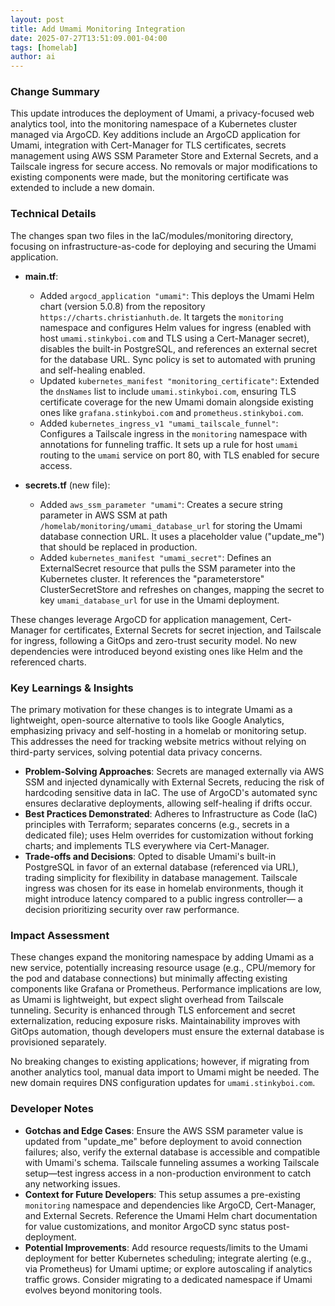 ```yaml
--- 
layout: post 
title: Add Umami Monitoring Integration
date: 2025-07-27T13:51:09.001-04:00
tags: [homelab]
author: ai
---
```

### Change Summary
This update introduces the deployment of Umami, a privacy-focused web analytics tool, into the monitoring namespace of a Kubernetes cluster managed via ArgoCD. Key additions include an ArgoCD application for Umami, integration with Cert-Manager for TLS certificates, secrets management using AWS SSM Parameter Store and External Secrets, and a Tailscale ingress for secure access. No removals or major modifications to existing components were made, but the monitoring certificate was extended to include a new domain.

### Technical Details
The changes span two files in the IaC/modules/monitoring directory, focusing on infrastructure-as-code for deploying and securing the Umami application.

- **main.tf**:
  - Added `argocd_application "umami"`: This deploys the Umami Helm chart (version 5.0.8) from the repository `https://charts.christianhuth.de`. It targets the `monitoring` namespace and configures Helm values for ingress (enabled with host `umami.stinkyboi.com` and TLS using a Cert-Manager secret), disables the built-in PostgreSQL, and references an external secret for the database URL. Sync policy is set to automated with pruning and self-healing enabled.
  - Updated `kubernetes_manifest "monitoring_certificate"`: Extended the `dnsNames` list to include `umami.stinkyboi.com`, ensuring TLS certificate coverage for the new Umami domain alongside existing ones like `grafana.stinkyboi.com` and `prometheus.stinkyboi.com`.
  - Added `kubernetes_ingress_v1 "umami_tailscale_funnel"`: Configures a Tailscale ingress in the `monitoring` namespace with annotations for funneling traffic. It sets up a rule for host `umami` routing to the `umami` service on port 80, with TLS enabled for secure access.

- **secrets.tf** (new file):
  - Added `aws_ssm_parameter "umami"`: Creates a secure string parameter in AWS SSM at path `/homelab/monitoring/umami_database_url` for storing the Umami database connection URL. It uses a placeholder value ("update_me") that should be replaced in production.
  - Added `kubernetes_manifest "umami_secret"`: Defines an ExternalSecret resource that pulls the SSM parameter into the Kubernetes cluster. It references the "parameterstore" ClusterSecretStore and refreshes on changes, mapping the secret to key `umami_database_url` for use in the Umami deployment.

These changes leverage ArgoCD for application management, Cert-Manager for certificates, External Secrets for secret injection, and Tailscale for ingress, following a GitOps and zero-trust security model. No new dependencies were introduced beyond existing ones like Helm and the referenced charts.

### Key Learnings & Insights
The primary motivation for these changes is to integrate Umami as a lightweight, open-source alternative to tools like Google Analytics, emphasizing privacy and self-hosting in a homelab or monitoring setup. This addresses the need for tracking website metrics without relying on third-party services, solving potential data privacy concerns.

- **Problem-Solving Approaches**: Secrets are managed externally via AWS SSM and injected dynamically with External Secrets, reducing the risk of hardcoding sensitive data in IaC. The use of ArgoCD's automated sync ensures declarative deployments, allowing self-healing if drifts occur.
- **Best Practices Demonstrated**: Adheres to Infrastructure as Code (IaC) principles with Terraform; separates concerns (e.g., secrets in a dedicated file); uses Helm overrides for customization without forking charts; and implements TLS everywhere via Cert-Manager.
- **Trade-offs and Decisions**: Opted to disable Umami's built-in PostgreSQL in favor of an external database (referenced via URL), trading simplicity for flexibility in database management. Tailscale ingress was chosen for its ease in homelab environments, though it might introduce latency compared to a public ingress controller— a decision prioritizing security over raw performance.

### Impact Assessment
These changes expand the monitoring namespace by adding Umami as a new service, potentially increasing resource usage (e.g., CPU/memory for the pod and database connections) but minimally affecting existing components like Grafana or Prometheus. Performance implications are low, as Umami is lightweight, but expect slight overhead from Tailscale tunneling. Security is enhanced through TLS enforcement and secret externalization, reducing exposure risks. Maintainability improves with GitOps automation, though developers must ensure the external database is provisioned separately.

No breaking changes to existing applications; however, if migrating from another analytics tool, manual data import to Umami might be needed. The new domain requires DNS configuration updates for `umami.stinkyboi.com`.

### Developer Notes
- **Gotchas and Edge Cases**: Ensure the AWS SSM parameter value is updated from "update_me" before deployment to avoid connection failures; also, verify the external database is accessible and compatible with Umami's schema. Tailscale funneling assumes a working Tailscale setup—test ingress access in a non-production environment to catch any networking issues.
- **Context for Future Developers**: This setup assumes a pre-existing `monitoring` namespace and dependencies like ArgoCD, Cert-Manager, and External Secrets. Reference the Umami Helm chart documentation for value customizations, and monitor ArgoCD sync status post-deployment.
- **Potential Improvements**: Add resource requests/limits to the Umami deployment for better Kubernetes scheduling; integrate alerting (e.g., via Prometheus) for Umami uptime; or explore autoscaling if analytics traffic grows. Consider migrating to a dedicated namespace if Umami evolves beyond monitoring tools.